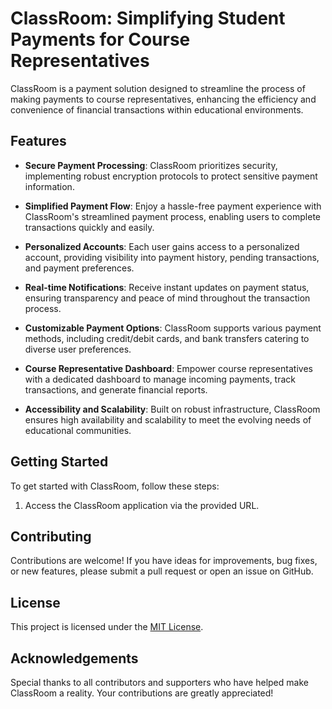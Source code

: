 # ClassRoom: Simplifying Student Payments for Course Representatives

ClassRoom is a payment solution designed to streamline the process of making payments to course representatives, enhancing the efficiency and convenience of financial transactions within educational environments.

## Features

- **Secure Payment Processing**: ClassRoom prioritizes security, implementing robust encryption protocols to protect sensitive payment information.
  
- **Simplified Payment Flow**: Enjoy a hassle-free payment experience with ClassRoom's streamlined payment process, enabling users to complete transactions quickly and easily.
  
- **Personalized Accounts**: Each user gains access to a personalized account, providing visibility into payment history, pending transactions, and payment preferences.
  
- **Real-time Notifications**: Receive instant updates on payment status, ensuring transparency and peace of mind throughout the transaction process.
  
- **Customizable Payment Options**: ClassRoom supports various payment methods, including credit/debit cards, and bank transfers catering to diverse user preferences.
  
- **Course Representative Dashboard**: Empower course representatives with a dedicated dashboard to manage incoming payments, track transactions, and generate financial reports.
  
- **Accessibility and Scalability**: Built on robust infrastructure, ClassRoom ensures high availability and scalability to meet the evolving needs of educational communities.

## Getting Started

To get started with ClassRoom, follow these steps:

1. Access the ClassRoom application via the provided URL.

## Contributing

Contributions are welcome! If you have ideas for improvements, bug fixes, or new features, please submit a pull request or open an issue on GitHub.

## License

This project is licensed under the [MIT License](LICENSE).

## Acknowledgements

Special thanks to all contributors and supporters who have helped make ClassRoom a reality. Your contributions are greatly appreciated!

